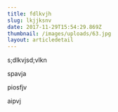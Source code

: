 ```yaml
---
title: fdlkvjh
slug: lkjjksnv
date: 2017-11-29T15:54:29.869Z
thumbnail: /images/uploads/63.jpg
layout: articledetail
---
```

s;dlkvjsd;vlkn

spavja

piosfjv

aipvj
